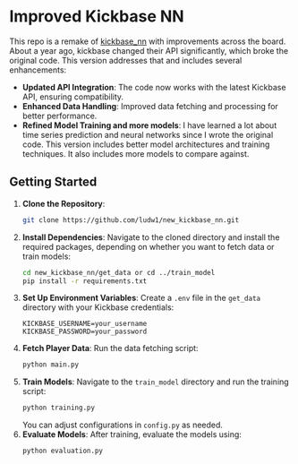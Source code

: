 # Improved Kickbase NN
This repo is a remake of [kickbase_nn](https://github.com/ludw1/kickbase_nn) with improvements across the board. About a year ago, kickbase changed their API significantly, which broke the original code. This version addresses that and includes several enhancements:
- **Updated API Integration**: The code now works with the latest Kickbase API, ensuring compatibility.
- **Enhanced Data Handling**: Improved data fetching and processing for better performance.
- **Refined Model Training and more models**: I have learned a lot about time series prediction and neural networks since I wrote the original code. This version includes better model architectures and training techniques. It also includes more models to compare against.

## Getting Started
1. **Clone the Repository**:
   ```bash
   git clone https://github.com/ludw1/new_kickbase_nn.git
   ```
2. **Install Dependencies**:
   Navigate to the cloned directory and install the required packages, depending on whether you want to fetch data or train models:
   ```bash
   cd new_kickbase_nn/get_data or cd ../train_model
   pip install -r requirements.txt
   ```
3. **Set Up Environment Variables**:
    Create a `.env` file in the `get_data` directory with your Kickbase credentials:
    ```
    KICKBASE_USERNAME=your_username
    KICKBASE_PASSWORD=your_password
    ```
4. **Fetch Player Data**:
    Run the data fetching script:
    ```bash
    python main.py
    ```
5. **Train Models**:
    Navigate to the `train_model` directory and run the training script:
    ```bash
    python training.py
    ```
    You can adjust configurations in `config.py` as needed.
6. **Evaluate Models**:
    After training, evaluate the models using:
    ```bash
    python evaluation.py
    ```

